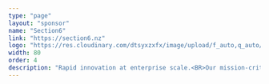 ```yaml
---
type: "page"
layout: "sponsor"
name: "Section6"
link: "https://section6.nz"
logo: "https://res.cloudinary.com/dtsyxzxfx/image/upload/f_auto,q_auto/v1581575359/2020/SECTION6_Logo_Colour_-_Large.png"
width: 80
order: 4
description: "Rapid innovation at enterprise scale.<BR>Our mission-critical enterprise solutions improve efficiencies and increase innovation potential that help your business thrive in today's ever-changing landscape."
---
```


